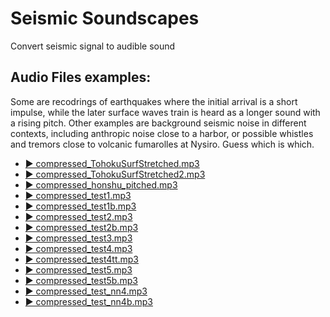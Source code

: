# Seismic Soundscapes
Convert seismic signal to audible sound
## Audio Files examples:
Some are recodrings of earthquakes where the initial arrival is a short impulse, while the later surface waves train is heard as a longer sound with a rising pitch. 
Other examples are background seismic noise in different contexts, including anthropic noise close to a harbor, or possible whistles and tremors close to volcanic fumarolles at Nysiro. Guess which is which. 

- [▶️ compressed_TohokuSurfStretched.mp3](https://stefanazzz.github.io/Audio/compressed_TohokuSurfStretched.mp3)
- [▶️ compressed_TohokuSurfStretched2.mp3](https://stefanazzz.github.io/Audio/compressed_TohokuSurfStretched2.mp3)
- [▶️ compressed_honshu_pitched.mp3](https://stefanazzz.github.io/Audio/compressed_honshu_pitched.mp3)
- [▶️ compressed_test1.mp3](https://stefanazzz.github.io/Audio/compressed_test1.mp3)
- [▶️ compressed_test1b.mp3](https://stefanazzz.github.io/Audio/compressed_test1b.mp3)
- [▶️ compressed_test2.mp3](https://stefanazzz.github.io/Audio/compressed_test2.mp3)
- [▶️ compressed_test2b.mp3](https://stefanazzz.github.io/Audio/compressed_test2b.mp3)
- [▶️ compressed_test3.mp3](https://stefanazzz.github.io/Audio/compressed_test3.mp3)
- [▶️ compressed_test4.mp3](https://stefanazzz.github.io/Audio/compressed_test4.mp3)
- [▶️ compressed_test4tt.mp3](https://stefanazzz.github.io/Audio/compressed_test4tt.mp3)
- [▶️ compressed_test5.mp3](https://stefanazzz.github.io/Audio/compressed_test5.mp3)
- [▶️ compressed_test5b.mp3](https://stefanazzz.github.io/Audio/compressed_test5b.mp3)
- [▶️ compressed_test_nn4.mp3](https://stefanazzz.github.io/Audio/compressed_test_nn4.mp3)
- [▶️ compressed_test_nn4b.mp3](https://stefanazzz.github.io/Audio/compressed_test_nn4b.mp3)

 
